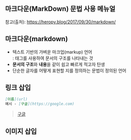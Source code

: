 ## 마크다운(MarkDown) 문법 사용 메뉴얼

참고(출처): https://heropy.blog/2017/09/30/markdown/
<br/>  

## 마크다운(markdown)
- 텍스트 기반의 가벼운 마크업(markup) 언어  
                    : 태그를 사용하여 문서의 구조를 나타내는 것
- **문서의 구조**와 **내용**을 같이 쉽고 빠르게 적고자 탄생
- 단순한 글자를 어떻게 표현할 지를 정의하는 문법이 정의된 언어

## 링크 삽입  
```md
[이름](url)
예시 - [구글](https://google.com)
```
> [구글](https://google.com)

## 이미지 삽입



